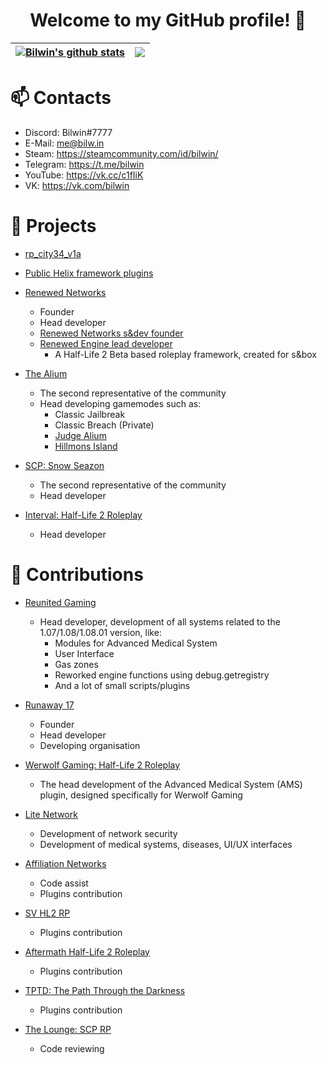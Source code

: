 <h1 align="center"> Welcome to my GitHub profile! 👋</h1>

| <a href="https://github.com/Bilwin"><img align="center" src="https://github-readme-stats.vercel.app/api?username=Bilwin&layout=compact&hide_border=true&theme=omni" alt="Bilwin's github stats" /></a> | <a href="https://github.com/Bilwin"><img align="center" src="https://github-readme-stats.vercel.app/api/top-langs/?username=Bilwin&layout=compact&hide_border=true&langs_count=999&theme=omni" /></a> |
| ------------- | ------------- |

# 📫 Contacts
- Discord: Bilwin#7777 <br>
- E-Mail: me@bilw.in <br>
- Steam: https://steamcommunity.com/id/bilwin/ <br>
- Telegram: https://t.me/bilwin <br>
- YouTube: https://vk.cc/c1fIiK <br>
- VK: https://vk.com/bilwin <br>

# 💼 Projects
- [rp_city34_v1a](https://steamcommunity.com/sharedfiles/filedetails/?id=2549272112)
- [Public Helix framework plugins](https://github.com/Bilwin/helix-plugins)

- [Renewed Networks](https://github.com/renewed-networks)
  - Founder
  - Head developer
  - [Renewed Networks s&dev founder](https://sbox.facepunch.com/dev/rnetworks/)
  - [Renewed Engine lead developer](https://sbox.facepunch.com/dev/rnetworks/renewedengine)
    - A Half-Life 2 Beta based roleplay framework, created for s&box

- [The Alium](https://steamcommunity.com/groups/thealium)
  - The second representative of the community
  - Head developing gamemodes such as:
    - Classic Jailbreak
    - Classic Breach (Private)
    - [Judge Alium](https://github.com/Bilwin/JudgeAlium)
    - [Hillmons Island](https://github.com/Bilwin/Hillmons-Island)

- [SCP: Snow Seazon](https://discord.gg/qe6Brr6y7z)
  - The second representative of the community
  - Head developer

- [Interval: Half-Life 2 Roleplay](https://discord.gg/m4MBYzvMTs)
  - Head developer

# 🔑 Contributions
- [Reunited Gaming](https://www.reunitedgaming.nn.pe/forums/)
  - Head developer, development of all systems related to the 1.07/1.08/1.08.01 version, like:
    - Modules for Advanced Medical System
    - User Interface
    - Gas zones
    - Reworked engine functions using debug.getregistry
    - And a lot of small scripts/plugins

- [Runaway 17](https://github.com/Bilwin/Runaway-17)
  - Founder
  - Head developer
  - Developing organisation

- [Werwolf Gaming: Half-Life 2 Roleplay](https://steamcommunity.com/groups/werwolfgaming)
  - The head development of the Advanced Medical System (AMS) plugin, designed specifically for Werwolf Gaming

- [Lite Network](http://www.lite-network.de/)
  - Development of network security
  - Development of medical systems, diseases, UI/UX interfaces

- [Affiliation Networks](https://discord.gg/4MP87tVHWg)
  - Code assist
  - Plugins contribution

- [SV HL2 RP](https://vk.com/sv_servers)
  - Plugins contribution

- [Aftermath Half-Life 2 Roleplay](https://discord.gg/tzrNNa8GJW)
  - Plugins contribution

- [TPTD: The Path Through the Darkness](https://discord.gg/WAQzTGZamT)
  - Plugins contribution

- [The Lounge: SCP RP](https://discord.gg/KtJ4Z47)
  - Code reviewing
